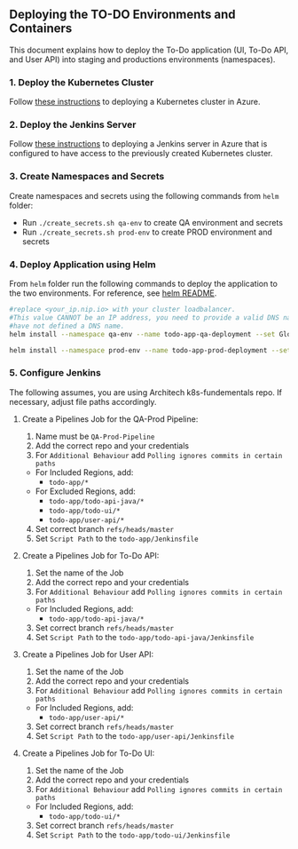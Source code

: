 ## Deploying the TO-DO Environments and Containers ##

This document explains how to deploy the To-Do application (UI, To-Do API, and User API) into staging and productions environments (namespaces).

### 1. Deploy the Kubernetes Cluster ###

Follow [these instructions](azure-acs/README.md) to deploying a Kubernetes cluster in Azure.

### 2. Deploy the Jenkins Server ###

Follow [these instructions](azure-build-server/README.md) to deploying a Jenkins server in Azure that is configured to have access to the previously created Kubernetes cluster.

### 3. Create Namespaces and Secrets ###

Create namespaces and secrets using the following commands from `helm` folder:

  - Run `./create_secrets.sh qa-env` to create QA environment and secrets
  - Run `./create_secrets.sh prod-env` to create PROD environment and secrets

### 4. Deploy Application using Helm ###

From `helm` folder run the following commands to deploy the application to the two environments. For reference, see [helm README](../helm/README.md).

```sh
#replace <your_ip.nip.io> with your cluster loadbalancer.
#This value CANNOT be an IP address, you need to provide a valid DNS name.  Use nip.io if you
#have not defined a DNS name.
helm install --namespace qa-env --name todo-app-qa-deployment --set Global.Environtment=qa,Global.Host=<your_ip.nip.io> architech/todo-app

helm install --namespace prod-env --name todo-app-prod-deployment --set Global.Environment=production,Global.Host=<your_ip.nip.io> architech/todo-app
```

### 5. Configure Jenkins ###

The following assumes, you are using Architech k8s-fundementals repo. If necessary, adjust file paths accordingly.

1. Create a Pipelines Job for the QA-Prod Pipeline:
    1. Name must be `QA-Prod-Pipeline`
    2. Add the correct repo and your credentials
    3. For `Additional Behaviour` add `Polling ignores commits in certain paths`
      - For Included Regions, add:
        - `todo-app/*`
      - For Excluded Regions, add:
        - `todo-app/todo-api-java/*`
        - `todo-app/todo-ui/*`
        - `todo-app/user-api/*`
    4. Set correct branch `refs/heads/master`
    5. Set `Script Path` to the `todo-app/Jenkinsfile`

2. Create a Pipelines Job for To-Do API:
    1. Set the name of the Job
    2. Add the correct repo and your credentials
    3. For `Additional Behaviour` add `Polling ignores commits in certain paths`
      - For Included Regions, add:
        - `todo-app/todo-api-java/*`
    3. Set correct branch `refs/heads/master`
    4. Set `Script Path` to the `todo-app/todo-api-java/Jenkinsfile`

3. Create a Pipelines Job for User API:
    1. Set the name of the Job
    2. Add the correct repo and your credentials
    3. For `Additional Behaviour` add `Polling ignores commits in certain paths`
      - For Included Regions, add:
        - `todo-app/user-api/*`
    3. Set correct branch `refs/heads/master`
    4. Set `Script Path` to the `todo-app/user-api/Jenkinsfile`

4. Create a Pipelines Job for To-Do UI:
    1. Set the name of the Job
    2. Add the correct repo and your credentials
    3. For `Additional Behaviour` add `Polling ignores commits in certain paths`
      - For Included Regions, add:
        - `todo-app/todo-ui/*`
    3. Set correct branch `refs/heads/master`
    4. Set `Script Path` to the `todo-app/todo-ui/Jenkinsfile`

